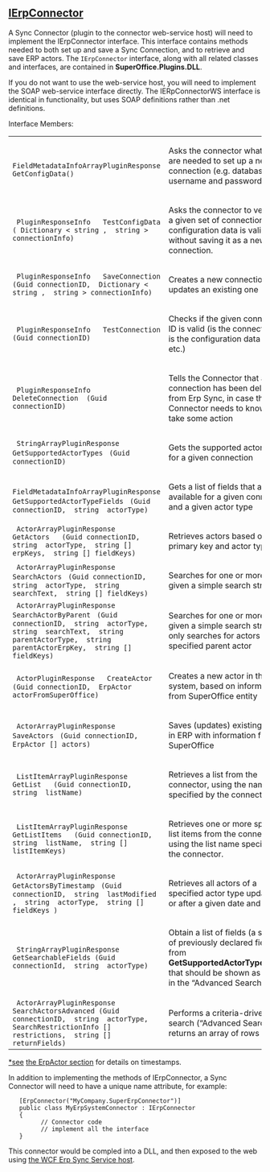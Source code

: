 <properties date="2016-05-10"
SortOrder="4"
/>

[IErpConnector]()
------------------------------

A Sync Connector (plugin to the connector web-service host) will need to implement the IErpConnector interface. This interface contains methods needed to both set up and save a Sync Connection, and to retrieve and save ERP actors. The `IErpConnector` interface, along with all related classes and interfaces, are contained in **SuperOffice.Plugins.DLL**.

If you do not want to use the web-service host, you will need to implement the SOAP web-service interface directly. The IERpConnectorWS interface is identical in functionality, but uses SOAP definitions rather than .net definitions.

 

Interface Members:

<table>
<colgroup>
<col width="50%" />
<col width="50%" />
</colgroup>
<tbody>
<tr class="odd">
<td><code> FieldMetadataInfoArrayPluginResponse  GetConfigData()</code></td>
<td><p>Asks the connector what fields are needed to set up a new connection (e.g. database, username and password)</p>
<p> </p></td>
</tr>
<tr class="even">
<td><code> PluginResponseInfo   TestConfigData   ( Dictionary &lt; string ,  string &gt; connectionInfo) </code></td>
<td><p>Asks the connector to verify that a given set of connection configuration data is valid, without saving it as a new connection.</p>
<p> </p></td>
</tr>
<tr class="odd">
<td><code> PluginResponseInfo   SaveConnection   (Guid connectionID,  Dictionary &lt; string ,  string &gt; connectionInfo)</code></td>
<td><p>Creates a new connection, or updates an existing one</p>
<p> </p></td>
</tr>
<tr class="even">
<td><code> PluginResponseInfo   TestConnection   (Guid connectionID)</code></td>
<td><p>Checks if the given connection ID is valid (is the connection up, is the configuration data correct, etc.)</p>
<p> </p></td>
</tr>
<tr class="odd">
<td><code> PluginResponseInfo   DeleteConnection  (Guid connectionID) </code></td>
<td><p>Tells the Connector that a connection has been deleted from Erp Sync, in case the Connector needs to know and take some action</p>
<p> </p></td>
</tr>
<tr class="even">
<td><code> StringArrayPluginResponse   GetSupportedActorTypes</code> <code> (Guid connectionID)</code></td>
<td><p>Gets the supported actor types for a given connection</p>
<p> </p></td>
</tr>
<tr class="odd">
<td><code> FieldMetadataInfoArrayPluginResponse   GetSupportedActorTypeFields</code> <code> (Guid connectionID,  string  actorType)</code></td>
<td><p>Gets a list of fields that are available for a given connection and a given actor type</p>
<p> </p></td>
</tr>
<tr class="even">
<td><code> ActorArrayPluginResponse   GetActors   (Guid connectionID,  string  actorType,  string [] erpKeys,  string [] fieldKeys)</code></td>
<td><p>Retrieves actors based on primary key and actor type</p>
<p> </p></td>
</tr>
<tr class="odd">
<td><code> ActorArrayPluginResponse   SearchActors</code> <code> (Guid connectionID,  string  actorType,  string  searchText,  string [] fieldKeys)</code></td>
<td><p>Searches for one or more actors given a simple search string</p>
<p> </p></td>
</tr>
<tr class="even">
<td><code> ActorArrayPluginResponse   SearchActorByParent</code> <code> (Guid connectionID,  string  actorType, string  searchText,  string  parentActorType,  string  parentActorErpKey,  string [] fieldKeys)</code></td>
<td><p>Searches for one or more actors given a simple search string, and only searches for actors with a specified parent actor</p>
<p> </p></td>
</tr>
<tr class="odd">
<td><code> ActorPluginResponse   CreateActor</code> <code> (Guid connectionID,  ErpActor  actorFromSuperOffice)</code></td>
<td><p>Creates a new actor in the ERP system, based on information from SuperOffice entity</p>
<p> </p></td>
</tr>
<tr class="even">
<td><code> ActorArrayPluginResponse   SaveActors</code> <code> (Guid connectionID,  ErpActor [] actors)</code></td>
<td><p>Saves (updates) existing actors in ERP with information from SuperOffice</p>
<p> </p></td>
</tr>
<tr class="odd">
<td><code> ListItemArrayPluginResponse   GetList   (Guid connectionID,  string  listName)</code></td>
<td><p>Retrieves a list from the connector, using the name specified by the connector itself</p>
<p> </p></td>
</tr>
<tr class="even">
<td><code> ListItemArrayPluginResponse   GetListItems   (Guid connectionID,  string  listName,  string [] listItemKeys)</code></td>
<td><p>Retrieves one or more specific list items from the connector, using the list name specified by the connector.</p>
<p> </p></td>
</tr>
<tr class="odd">
<td><code> ActorArrayPluginResponse   GetActorsByTimestamp</code> <code> (Guid connectionID,  string  lastModified ,  string  actorType,  string [] fieldKeys )</code></td>
<td><p>Retrieves all actors of a specified actor type updated on or after a given date and time *</p>
<p> </p></td>
</tr>
<tr class="even">
<td><code> StringArrayPluginResponse   GetSearchableFields (Guid connectionId,  string  actorType)</code></td>
<td><p>Obtain a list of fields (a subset of previously  declared fields from <strong>GetSupportedActorTypeFields</strong>), that should be shown as criteria in the “Advanced Search”</p></td>
</tr>
<tr class="odd">
<td><code> ActorArrayPluginResponse   SearchActorsAdvanced (Guid connectionID,  string  actorType,  SearchRestrictionInfo [] restrictions,  string [] returnFields)</code></td>
<td><p>Performs a criteria-driven search (“Advanced Search”) and returns an array of rows</p></td>
</tr>
</tbody>
</table>

[]() []() [\*see]() [the ErpActor section](ERP%20Actor%20Carrier.htm) for details on timestamps.

 

In addition to implementing the methods of IErpConnector, a Sync Connector will need to have a unique name attribute, for example:

```
   [ErpConnector("MyCompany.SuperErpConnector")]
   public class MyErpSystemConnector : IErpConnector
   {
         // Connector code
         // implement all the interface
   }
```

This connector would be compled into a DLL, and then exposed to the web using [the WCF Erp Sync Service host](../Architecture/ERP%20Sync%20Service%20WCF%20Host.htm).
